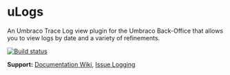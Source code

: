 # uLogs
An Umbraco Trace Log view plugin for the Umbraco Back-Office that allows you to view logs by date and a variety of refinements. 

[![Build status](https://img.shields.io/appveyor/ci/wkallhof/ulogs/master.svg)](https://ci.appveyor.com/project/wkallhof/ulogs/branch/master)

__Support:__ [Documentation Wiki](https://github.com/wkallhof/uLogs/wiki), [Issue Logging](https://github.com/wkallhof/uLogs/issues)

